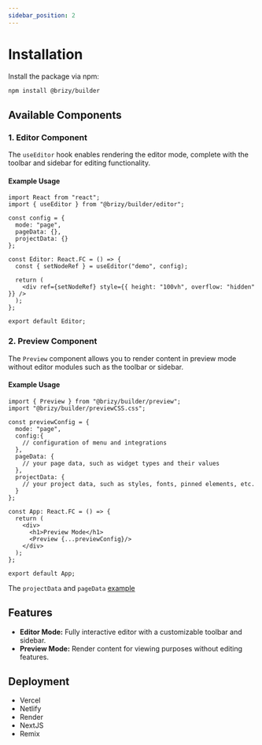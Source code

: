 ```yaml
---
sidebar_position: 2
---
```


# Installation

Install the package via npm:

```bash
npm install @brizy/builder
```


## Available Components

### 1. Editor Component
The `useEditor` hook enables rendering the editor mode, complete with the toolbar and sidebar for editing functionality.

#### Example Usage
```tsx
import React from "react";
import { useEditor } from "@brizy/builder/editor";

const config = {
  mode: "page",
  pageData: {},
  projectData: {}
};

const Editor: React.FC = () => {
  const { setNodeRef } = useEditor("demo", config);

  return (
    <div ref={setNodeRef} style={{ height: "100vh", overflow: "hidden" }} />
  );
};

export default Editor;
```

### 2. Preview Component
The `Preview` component allows you to render content in preview mode without editor modules such as the toolbar or sidebar.

#### Example Usage
```tsx
import { Preview } from "@brizy/builder/preview";
import "@brizy/builder/previewCSS.css";

const previewConfig = {
  mode: "page",
  config:{
    // configuration of menu and integrations
  },
  pageData: {
    // your page data, such as widget types and their values
  },
  projectData: {
    // your project data, such as styles, fonts, pinned elements, etc.
  }
};

const App: React.FC = () => {
  return (
    <div>
      <h1>Preview Mode</h1>
      <Preview {...previewConfig}/>
    </div>
  );
};

export default App;
```
The `projectData` and `pageData` [example](https://github.com/EasyBrizy/Brizy-Local-Editor/blob/master/demo/react/src/demoConfig.ts#L23)

## Features
- **Editor Mode:** Fully interactive editor with a customizable toolbar and sidebar.
- **Preview Mode:** Render content for viewing purposes without editing features.


## Deployment 
- Vercel
- Netlify
- Render
- NextJS
- Remix
